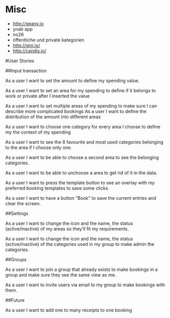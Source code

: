 # Misc
- http://geany.io
- ynab app
- no26
- öffentliche und private kategorien
- http://gini.io/
- http://candis.io/

#User Stories

##Input transaction

As a user I want to set the amount to define my spending value.

As a user I want to set an area for my spending to define if it belongs to work or private after I inserted the value

As a user I want to set multiple areas of my spending to make sure I can describe more complicated bookings
    As a user I want to define the distribution of the amount into different areas

As a user I want to choose one category for every area I choose to define my the context of my spending

As a user I want to see the 8 favourite and most used categories belonging to the area if I choose only one.

As a user I want to be able to choose a second area to see the belonging categories.

As a user I want to be able to unchoose a area to get rid of it in the data.

As a user I want to press the template button to see an overlay with my preferred booking templates to save some clicks.

As a user I want to have a button “Book” to save the current entries and clear the screen.

##Settings

As a user I want to change the icon and the name, the status (active/inactive) of my areas so they’ll fit my requirements.

As a user I want to change the icon and the name, the status (active/inactive) of the categories used in my group to make admin the categories.

##Groups

As a user I want to join a group that already exists to make bookings in a group and make sure they see the same view as me.

As a user I want to invite users via email to my group to make bookings with them.

##Future

As a user I want to add one to many receipts to one booking

